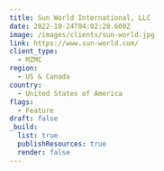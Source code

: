 ```yaml
---
title: Sun World International, LLC
date: 2022-10-24T04:02:28.600Z
image: /images/clients/sun-world.jpg
link: https://www.sun-world.com/
client_type:
  - MZMC
region:
  - US & Canada
country:
  - United States of America
flags:
  - Feature
draft: false
_build:
  list: true
  publishResources: true
  render: false
---
```

